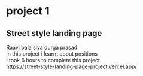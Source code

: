 # project 1
## Street style landing page

Raavi bala siva durga prasad <br>
in this project i learnt about positions <br>
i took 6 hours to complete this project <br>
https://street-style-landing-page-project.vercel.app/
